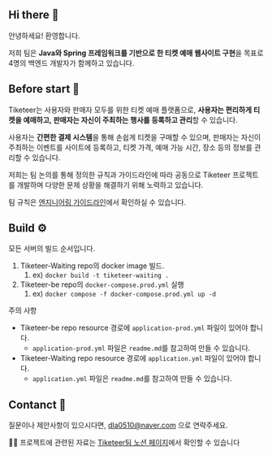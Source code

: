## Hi there 👋

<!-- # Tiketeer -->

안녕하세요! 환영합니다.

저희 팀은 **Java와 Spring 프레임워크를 기반으로 한 티켓 예매 웹사이트 구현**을 목표로 4명의 백엔드 개발자가 함께하고 있습니다.

## Before start 🧙

Tiketeer는 사용자와 판매자 모두를 위한 티켓 예매 플랫폼으로, **사용자는 편리하게 티켓을 예매하고, 판매자는 자신이 주최하는 행사를 등록하고 관리**할 수 있습니다.

사용자는 **간편한 결제 시스템**을 통해 손쉽게 티켓을 구매할 수 있으며, 판매자는 자신이 주최하는 이벤트를 사이트에 등록하고, 티켓 가격, 예매 가능 시간, 장소 등의 정보를 관리할 수 있습니다.

저희는 팀 논의를 통해 정의한 규칙과 가이드라인에 따라 공동으로 Tiketeer 프로젝트를 개발하며 다양한 문제 상황을 해결하기 위해 노력하고 있습니다.

팀 규칙은 [엔지니어링 가이드라인](https://www.notion.so/tiketeer/3d5542da41b145debf507f4aff7a45eb)에서 확인하실 수 있습니다.

## Build ⚙️

모든 서버의 빌드 순서입니다.
1. Tiketeer-Waiting repo의 docker image 빌드.
    1. ex) `docker build -t tiketeer-waiting .`
2. Tiketeer-be repo의 `docker-compose.prod.yml` 실행
    1. ex) `docker compose -f docker-compose.prod.yml up -d`

주의 사항
- Tiketeer-be repo resource 경로에 `application-prod.yml` 파일이 있어야 합니다.
  - `application-prod.yml` 파일은 `readme.md`를 참고하여 만들 수 있습니다.
- Tiketeer-Waiting repo resource 경로에 `application.yml` 파일이 있어야 합니다.
  - `application.yml` 파일은 `readme.md`를 참고하여 만들 수 있습니다.

## Contanct 🌈

질문이나 제안사항이 있으시다면, dla0510@naver.com 으로 연락주세요.

👩‍💻 프로젝트에 관련된 자료는 [Tiketeer팀 노션 페이지](https://www.notion.so/tiketeer/4de780acc5a246dc9732e5541a00c47e?v=c259bdfa5ff24409825e70cbfba07f89)에서 확인할 수 있습니다
